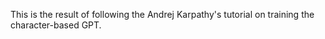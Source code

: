 This is the result of following the Andrej Karpathy's tutorial on training the character-based GPT.
